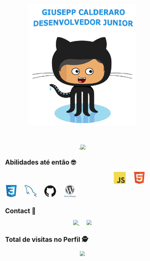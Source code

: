 <p align="center">
    <img align="center" width="350" src="giusepp.png"/>
    <img align="center" width="350"  src="Octocat.png">
</p>
<br>
<br>

<p align="center">
    <a href="https://github.com/anuraghazra/github-readme-stats">
        <img align="center" src="https://github-readme-stats.vercel.app/api/top-langs/?username=Giusepp-Calderaro" alt="">
    </a>

   <a href="https://github.com/anuraghazra/github-readme-stats">
    <img
      align="center"
      height="165"
      src="https://github-readme-stats.vercel.app/api?username=teteusaraujo&count_private=true&show_icons=true&custom_title=Github%20Status&hide=issues"
    />
  </a>
</p>

## Abilidades até então :nerd_face:
<p align=""center>
   &nbsp;&nbsp;&nbsp;&nbsp;&nbsp;&nbsp;&nbsp;&nbsp;&nbsp;&nbsp;&nbsp;&nbsp;&nbsp;&nbsp;&nbsp;&nbsp;&nbsp;&nbsp;&nbsp;&nbsp;&nbsp;&nbsp;&nbsp;&nbsp;&nbsp;&nbsp;&nbsp;&nbsp;&nbsp;&nbsp;&nbsp;&nbsp;&nbsp;&nbsp;&nbsp;&nbsp;&nbsp;&nbsp;&nbsp;&nbsp;&nbsp;&nbsp;&nbsp;&nbsp;&nbsp;&nbsp;&nbsp;&nbsp;&nbsp;&nbsp;&nbsp;&nbsp;&nbsp;&nbsp;&nbsp;&nbsp;&nbsp;&nbsp;&nbsp;&nbsp;&nbsp;&nbsp;&nbsp;&nbsp;&nbsp;&nbsp;&nbsp;&nbsp;&nbsp;&nbsp;&nbsp;&nbsp;&nbsp;&nbsp;&nbsp;&nbsp;&nbsp;&nbsp;&nbsp;&nbsp;&nbsp;&nbsp;&nbsp;&nbsp;&nbsp;&nbsp;&nbsp;&nbsp;&nbsp;
    <img height="40px" src="https://raw.githubusercontent.com/devicons/devicon/master/icons/javascript/javascript-original.svg">
    &nbsp;&nbsp;&nbsp;&nbsp;
    <img height="40px" src="https://raw.githubusercontent.com/devicons/devicon/master/icons/html5/html5-original.svg">
    &nbsp;&nbsp;&nbsp;&nbsp;
    <img height="40px" src="https://raw.githubusercontent.com/devicons/devicon/master/icons/css3/css3-original.svg">
    &nbsp;&nbsp;&nbsp;&nbsp;
    <img height="40px" src="https://raw.githubusercontent.com/devicons/devicon/master/icons/mysql/mysql-original.svg">
    &nbsp;&nbsp;&nbsp;&nbsp;
    <img height="40px" src="https://raw.githubusercontent.com/devicons/devicon/master/icons/github/github-original.svg">
    &nbsp;&nbsp;&nbsp;&nbsp;
    <img height="40px" src="https://raw.githubusercontent.com/devicons/devicon/master/icons/wordpress/wordpress-original.svg">
</p>

## Contact :iphone:

<p align="center">
    <a href="https://github.com/Giusepp-CAlderaro">
        <img src="https://img.shields.io/badge/github-%23100000.svg?&styles=for-the-badge&logo=github&logocolor=white&link=mailto:https://github.com/Giusepp-Calderaro">
    </a>
    &nbsp;&nbsp;&nbsp;&nbsp;&nbsp;
    <a href="mailto:giusepp.c.calderaro@gmail.com">
        <img src="https://img.shields.io/badge/gmail-D14836?&styles=for-the-badge&logo=gmail&logocolor=white&link=mailto:giusepp.c.calderaro@gmail.com">
    </a>
</p>

## Total de visitas no Perfil :detective: 

<p align="center">
    <img src="https://profile-counter.glitch.me/Giusepp-Calderaro/count.svg">
</p>
</p>
